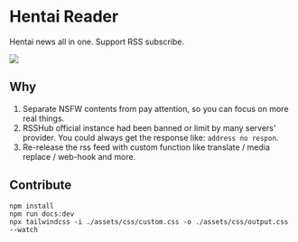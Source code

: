 # Hentai Reader

Hentai news all in one. Support RSS subscribe.


![](https://raw.githack.com/bGZo/assets/dev/2025/202506160119698.png)


## Why

1. Separate NSFW contents from pay attention, so you can focus on more real things.
2. RSSHub official instance had been banned or limit by many servers' provider. You could always get the response like: `address no respon`.
3. Re-release the rss feed with custom function like translate / media replace / web-hook and more.

## Contribute


```shell
npm install
npm run docs:dev 
npx tailwindcss -i ./assets/css/custom.css -o ./assets/css/output.css --watch
```